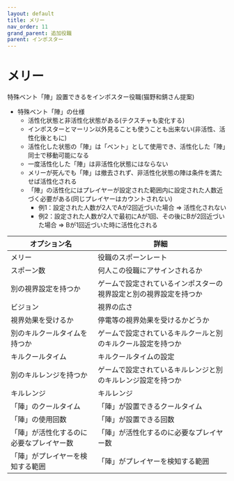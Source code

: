 ```yaml
---
layout: default
title: メリー
nav_order: 11
grand_parent: 追加役職
parent: インポスター
---
```


# メリー

特殊ベント「陣」設置できるをインポスター役職(猫野和錆さん提案)
- 特殊ベント「陣」の仕様
  - 活性化状態と非活性化状態がある(テクスチャも変化する)
  - インポスターとマーリン以外見ることも使うことも出来ない(非活性、活性化後ともに)
  - 活性化した状態の「陣」は「ベント」として使用でき、活性化した「陣」同士で移動可能になる
  - 一度活性化した「陣」は非活性化状態にはならない
  - メリーが死んでも「陣」は撤去されず、非活性化状態の陣は条件を満たせば活性化される
  - 「陣」の活性化にはプレイヤーが設定された範囲内に設定された人数近づく必要がある(同じプレイヤーはカウントされない)
    - 例1：設定された人数が2人でAが2回近づいた場合 => 活性化されない
    - 例2：設定された人数が2人で最初にAが1回、その後にBが2回近づいた場合 => Bが1回近づいた時に活性化される



|  オプション名 |  詳細  |
| ---- | ---- |
|  メリー  | 役職のスポーンレート |
|  スポーン数  | 何人この役職にアサインされるか |
|  別の視界設定を持つか  |  ゲームで設定されているインポスターの視界設定と別の視界設定を持つか  |
|  ビジョン  |  視界の広さ  |
|  視界効果を受けるか  |  停電等の視界効果を受けるかどうか  |
|  別のキルクールタイムを持つか  | ゲームで設定されているキルクールと別のキルクール設定を持つか |
|  キルクールタイム  |  キルクールタイムの設定  |
|  別のキルレンジを持つか  |  ゲームで設定されているキルレンジと別のキルレンジ設定を持つか  |
|  キルレンジ  |  キルレンジ  |
|  「陣」のクールタイム  |  「陣」が設置できるクールタイム  |
|  「陣」の使用回数  |  「陣」が設置できる回数  |
|  「陣」が活性化するのに必要なプレイヤー数  |  「陣」が活性化するのに必要なプレイヤー数  |
|  「陣」がプレイヤーを検知する範囲  |  「陣」がプレイヤーを検知する範囲  |